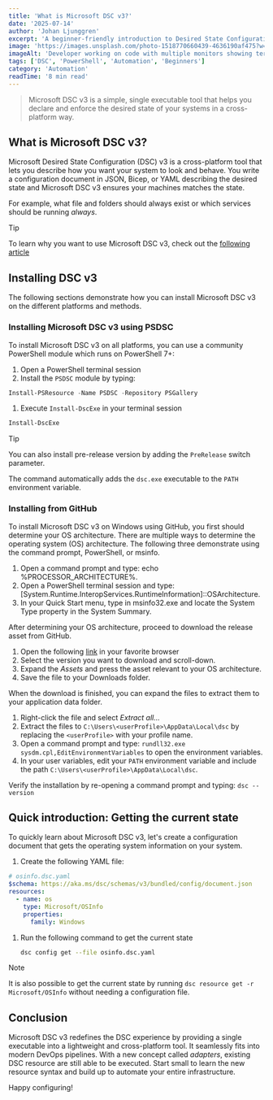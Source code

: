 ```yaml
---
title: 'What is Microsoft DSC v3?'
date: '2025-07-14'
author: 'Johan Ljunggren'
excerpt: 'A beginner-friendly introduction to Desired State Configuration version 3 and how to use it across Windows, Linux, and macOS.'
image: 'https://images.unsplash.com/photo-1518770660439-4636190af475?w=800&h=600&fit=crop&crop=center'
imageAlt: 'Developer working on code with multiple monitors showing terminal and configuration files'
tags: ['DSC', 'PowerShell', 'Automation', 'Beginners']
category: 'Automation'
readTime: '8 min read'
---
```


> Microsoft DSC v3 is a simple, single executable tool that helps you declare and enforce the desired state of your systems in a cross-platform way.

## What is Microsoft DSC v3?

Microsoft Desired State Configuration (DSC) v3 is a cross-platform tool that lets you describe how you want your system to look and behave. You write a configuration document in JSON, Bicep, or YAML describing the desired state and Microsoft DSC v3 ensures your machines matches the state.

For example, what file and folders should always exist or which services should be running _always_.

> [!TIP]
> To learn why you want to use Microsoft DSC v3, check out the [following article](demodscclass-your-first-class-based-dsc-v3-resource.md#why-use-class-based-resources)

## Installing DSC v3

The following sections demonstrate how you can install Microsoft DSC v3 on the different platforms and methods.

### Installing Microsoft DSC v3 using PSDSC

To install Microsoft DSC v3 on all platforms, you can use a community PowerShell module which runs on PowerShell 7+:

1. Open a PowerShell terminal session
1. Install the `PSDSC` module by typing:

  ```powershell
  Install-PSResource -Name PSDSC -Repository PSGallery
  ```

1. Execute `Install-DscExe` in your terminal session

  ```powershell
  Install-DscExe
  ```

> [!TIP]
> You can also install pre-release version by adding the `PreRelease` switch parameter.

The command automatically adds the `dsc.exe` executable to the `PATH` environment variable.

### Installing from GitHub

To install Microsoft DSC v3 on Windows using GitHub, you first should determine your OS architecture. There are multiple ways to determine the operating system (OS) architecture. The following three demonstrate using the command prompt, PowerShell, or msinfo.

1. Open a command prompt and type: echo %PROCESSOR_ARCHITECTURE%.
1. Open a PowerShell terminal session and type: [System.Runtime.InteropServices.RuntimeInformation]::OSArchitecture.
1. In your Quick Start menu, type in msinfo32.exe and locate the System Type property in the System Summary.

After determining your OS architecture, proceed to download the release asset from GitHub.

1. Open the following [link](https://github.com/PowerShell/DSC/releases/) in your favorite browser
1. Select the version you want to download and scroll-down.
1. Expand the _Assets_ and press the asset relevant to your OS architecture.
1. Save the file to your Downloads folder.

When the download is finished, you can expand the files to extract them to your application data folder.

1. Right-click the file and select _Extract all..._
1. Extract the files to `C:\Users\<userProfile>\AppData\Local\dsc` by replacing the `<userProfile>` with your profile name.
1. Open a command prompt and type: `rundll32.exe sysdm.cpl,EditEnvironmentVariables` to open the environment variables.
1. In your user variables, edit your `PATH` environment variable and include the path `C:\Users\<userProfile>\AppData\Local\dsc`.

Verify the installation by re-opening a command prompt and typing: `dsc --version`

## Quick introduction: Getting the current state

To quickly learn about Microsoft DSC v3, let's create a configuration document that gets the operating system information on your system.

1. Create the following YAML file:

  ```yaml
  # osinfo.dsc.yaml
  $schema: https://aka.ms/dsc/schemas/v3/bundled/config/document.json
  resources:
    - name: os
      type: Microsoft/OSInfo
      properties:
        family: Windows
   ```

1. Run the following command to get the current state

   ```bash
   dsc config get --file osinfo.dsc.yaml
   ```

> [!NOTE]
> It is also possible to get the current state by running `dsc resource get -r Microsoft/OSInfo`
> without needing a configuration file.

## Conclusion

Microsoft DSC v3 redefines the DSC experience by providing a single executable into a lightweight and cross-platform tool. It seamlessly fits into modern DevOps pipelines. With a new concept called _adapters_, existing DSC resource are still able to be executed. Start small to learn the new resource syntax and build up to automate your entire infrastructure.

Happy configuring!
